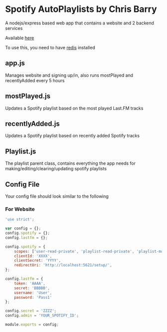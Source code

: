 # Spotify AutoPlaylists by Chris Barry
A nodejs/express based web app that contains a website and 2 backend services

Available [here](http://spotifyapps.chriswbarry.com/ "SpotifyApps")

To use this, you need to have [redis](http://redis.io/topics/quickstart) installed

## app.js
Manages website and signing up/in, also runs mostPlayed and recentlyAdded every 5 hours

## mostPlayed.js
Updates a Spotify playlist based on the most played Last.FM tracks

## recentlyAdded.js
Updates a Spotify playlist based on recently added Spotify tracks

## Playlist.js
The playlist parent class, contains everything the app needs for making/editing/clearing/updating spotify playlists

## Config File
Your config file should look similar to the following

### For Website
```javascript
'use strict';

var config = {};
config.spotify = {};
config.lastfm = {};

config.spotify = {
    scopes: ['user-read-private', 'playlist-read-private', 'playlist-modify-private', 'playlist-modify-public', 'user-library-read'],
    clientId: 'XXXX',
    clientSecret: 'YYYY',
    redirectUri: 'http://localhost:5621/setup/',
};

config.lastfm = {
    token: 'AAAA',
    secret: 'BBBBB',
    username: 'User',
    password: 'Pass1'
};

config.secret = 'ZZZZ';
config.admin = 'YOUR_SPOTIFY_ID';

module.exports = config;

```

